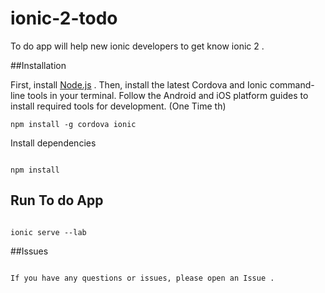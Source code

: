 # ionic-2-todo

To do app will help new ionic developers to get know ionic 2 .

##Installation

First, install [Node.js](https://nodejs.org/en) . Then, 
install the latest Cordova and Ionic command-line tools in your terminal. Follow the Android and iOS platform guides to install required tools for development. (One Time th)

````
npm install -g cordova ionic

````

Install dependencies

````

npm install

````


## Run To do App

````

ionic serve --lab

````

##Issues

````

If you have any questions or issues, please open an Issue .

````
